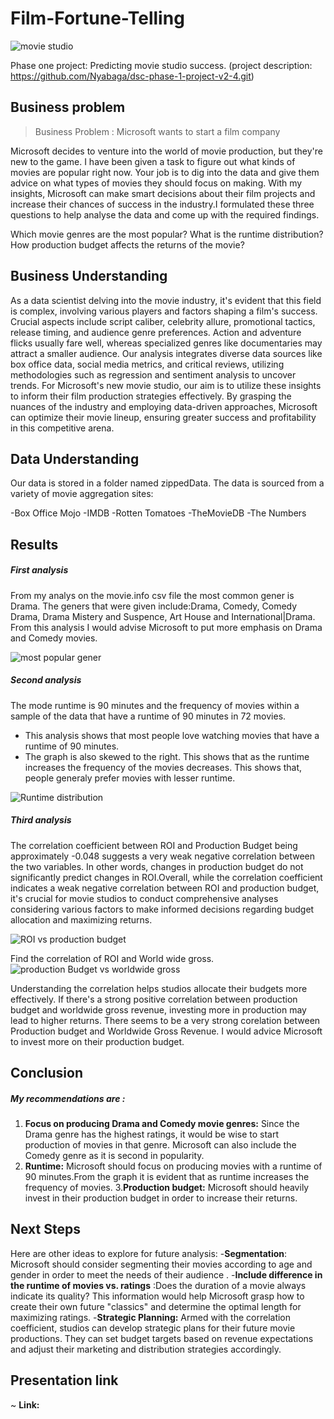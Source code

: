 # Film-Fortune-Telling

![movie studio](images/Studio%20image.jpeg)


Phase one project: Predicting movie studio success. (project description: https://github.com/Nyabaga/dsc-phase-1-project-v2-4.git)

## Business problem

 > Business Problem : Microsoft wants to start a film company
 
 Microsoft decides to venture into the world of movie production, but they're new to the game. I have been given a task  to figure out what kinds of movies are popular right now. Your job is to dig into the data and give them advice on what types of movies they should focus on making. With my insights, Microsoft can make smart decisions about their film projects and increase their chances of success in the industry.I formulated these three questions to help analyse the data and come up with the required findings.

Which movie genres are the most popular?
What is the runtime distribution?
How production budget affects the returns of the movie?

 
 ## Business Understanding
 As a data scientist delving into the movie industry, it's evident that this field is complex, involving various players and factors shaping a film's success. Crucial aspects include script caliber, celebrity allure, promotional tactics, release timing, and audience genre preferences. Action and adventure flicks usually fare well, whereas specialized genres like documentaries may attract a smaller audience. Our analysis integrates diverse data sources like box office data, social media metrics, and critical reviews, utilizing methodologies such as regression and sentiment analysis to uncover trends. For Microsoft's new movie studio, our aim is to utilize these insights to inform their film production strategies effectively. By grasping the nuances of the industry and employing data-driven approaches, Microsoft can optimize their movie lineup, ensuring greater success and profitability in this competitive arena.
 
 ## Data Understanding
 Our data is stored in a folder named zippedData. The data is sourced from a variety of movie aggregation sites:

-Box Office Mojo
-IMDB
-Rotten Tomatoes
-TheMovieDB
-The Numbers

## Results
##### First analysis
From my analys on the movie.info csv file the most common gener is Drama. The geners that were given include:Drama, Comedy, Comedy Drama, Drama Mistery and Suspence, Art House and International|Drama. From this analysis I would advise Microsoft to put more emphasis on Drama and Comedy movies.

![most popular gener](images/Most%20popular%20genre%20.png)

##### Second analysis
The mode runtime is 90 minutes and the frequency of movies within a sample of the data that have a runtime of 90 minutes in 72 movies.
- This analysis shows that most people love watching movies that have a runtime of 90 minutes.
- The graph is also skewed to the right. This shows that as the runtime increases the frequency of the movies decreases. This shows that, people generaly prefer movies with lesser runtime.

![Runtime distribution](images/Runtime%20distribution.png)

##### Third analysis
The correlation coefficient between ROI and Production Budget being approximately -0.048 suggests a very weak negative correlation between the two variables. In other words, changes in production budget do not significantly predict changes in ROI.Overall, while the correlation coefficient indicates a weak negative correlation between ROI and production budget, it's crucial for movie studios to conduct comprehensive analyses considering various factors to make informed decisions regarding budget allocation and maximizing returns.

![ROI vs production budget](images/ROI%20vs%20Production%20budget.png)

Find the correlation of ROI and World wide gross.
![production Budget vs worldwide gross](images/production%20budget%20vs%20worldwide%20gross.png)

Understanding the correlation helps studios allocate their budgets more effectively. If there's a strong positive correlation between production budget and worldwide gross revenue, investing more in production may lead to higher returns. There seems to be a very strong corelation between Production budget and Worldwide Gross Revenue. I would advice Microsoft to invest more on their production budget.

## Conclusion
##### My recommendations are :
1. **Focus on producing Drama and Comedy movie genres:** Since the Drama genre has the highest ratings, it would be wise to start production of movies in that genre. Microsoft can also include the Comedy genre as it is second in popularity.
2. **Runtime:** Microsoft should focus on producing movies with a runtime of 90 minutes.From the graph it is evident that as runtime increases the frequency of movies.
3.**Production budget:** Microsoft should heavily invest in their production budget in order to increase their returns. 

## Next Steps
Here are other ideas to explore for future analysis:
-**Segmentation**: Microsoft should consider segmenting their movies according to age and gender in order to meet the needs of their audience .
-**Include difference in the runtime of movies vs. ratings** :Does the duration of a movie always indicate its quality? This information would help Microsoft grasp how to create their own future "classics" and determine the optimal length for maximizing ratings.
-**Strategic Planning:** Armed with the correlation coefficient, studios can develop strategic plans for their future movie productions. They can set budget targets based on revenue expectations and adjust their marketing and distribution strategies accordingly.
## Presentation link
 ~ **Link:**
